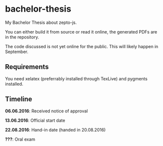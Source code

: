 # bachelor-thesis

My Bachelor Thesis about zepto-js.

You can either build it from source or read it online, the generated PDFs are in the repository.

The code discussed is not yet online for the public. This will likely happen in September.

## Requirements

You need xelatex (preferrably installed through TexLive)
and pygments installed.

## Timeline

**06.06.2016**: Received notice of approval

**13.06.2016**: Official start date

**22.08.2016**: Hand-in date (handed in 20.08.2016)

**???**: Oral exam
